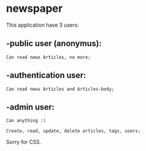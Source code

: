 # newspaper


This application have 3 users:

  ## -public user (anonymus):
  
    Can read news Articles, no more;
    
  ## -authentication user:
  
    Can read news Articles and Articles-body;
    
  ## -admin user:
  
    Can anything :)
    
    Create, read, update, delete articles, tags, users;
  
  Sorry for CSS.

